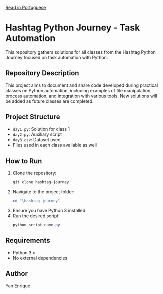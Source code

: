 [Read in Portuguese](README-pt.md) 
# Hashtag Python Journey - Task Automation

This repository gathers solutions for all classes from the Hashtag Python Journey focused on task automation with Python.

## Repository Description
This project aims to document and share code developed during practical classes on Python automation, including examples of file manipulation, process automation, and integration with various tools. New solutions will be added as future classes are completed.

## Project Structure
- `day1.py`: Solution for class 1
- `day2.py`: Auxiliary script
- `day3.csv`: Dataset used
- Files used in each class available as well

## How to Run
1. Clone the repository:
   ```powershell
   git clone hashtag-journey
   ```
2. Navigate to the project folder:
   ```powershell
   cd "\hashtag-journey"
   ```
3. Ensure you have Python 3 installed.
4. Run the desired script:
   ```powershell
   python script_name.py
   ```

## Requirements
- Python 3.x
- No external dependencies

## Author
Yan Enrique

